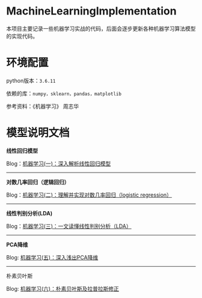 # MachineLearningImplementation

本项目主要记录一些机器学习实战的代码，后面会逐步更新各种机器学习算法模型的实现代码。

# 环境配置

python版本：`3.6.11`

依赖的库：`numpy，sklearn，pandas，matplotlib`

参考资料：《机器学习》 周志华

# 模型说明文档

**线性回归模型**

Blog：[机器学习(一)：深入解析线性回归模型](https://blog.csdn.net/qq_42103091?spm=1000.2115.3001.5113)

------

**对数几率回归（逻辑回归）**

Blog：[机器学习(二)：理解并实现对数几率回归（logistic regression）](https://blog.csdn.net/qq_42103091/article/details/109357159)

------

**线性判别分析(LDA)**

Blog：[机器学习(三)：一文读懂线性判别分析（LDA）](https://blog.csdn.net/qq_42103091/article/details/109786330)

------

**PCA降维**

Blog: [机器学习(五)：深入浅出PCA降维](https://blog.csdn.net/qq_42103091/article/details/121314627)

------

朴素贝叶斯

Blog: [机器学习(六)：朴素贝叶斯及拉普拉斯修正](https://blog.csdn.net/qq_42103091/article/details/122405255?spm=1001.2014.3001.5501)
